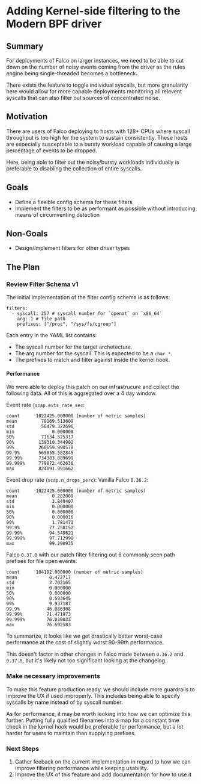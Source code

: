 # Adding Kernel-side filtering to the Modern BPF driver
## Summary

For deployments of Falco on larger instances, we need to be able to cut down on the number of noisy events coming from the driver as the rules engine being single-threaded becomes a bottleneck.

There exists the feature to toggle individual syscalls, but more granularity here would allow for more capable deployments monitoring all relevent syscalls that can also filter out sources of concentrated noise.

## Motivation

There are users of Falco deploying to hosts with 128+ CPUs where syscall throughput is too high for the system to sustain consistently. These hosts are especially susceptable to a bursty workload capable of causing a large percentage of events to be dropped.

Here, being able to filter out the noisy/bursty workloads individually is preferable to disabling the collection of entire syscalls.

## Goals

- Define a flexible config schema for these filters
- Implement the filters to be as performant as possible without introducing means of circumventing detection

## Non-Goals

- Design/implement filters for other driver types

## The Plan

### Review Filter Schema v1

The initial implementation of the filter config schema is as follows:

```
filters:
  - syscall: 257 # syscall number for `openat` on `x86_64` 
    arg: 1 # file path
    prefixes: ["/proc", "/sys/fs/cgroup"]
```

Each entry in the YAML list contains:
- The syscall number for the target archetecture.
- The arg number for the syscall. This is expected to be a `char *`.
- The prefixes to match and filter against inside the kernel hook.

#### Performance

We were able to deploy this patch on our infrastrucure and collect the following data. All of this is aggregated over a 4 day window.

Event rate (`scap.evts_rate_sec`:
```
count      1022425.000000 (number of metric samples)
mean         78169.513609
std          56479.322696
min              0.000000
50%          71634.525317
90%         139310.344902
99%         260659.990578
99.9%       565055.582845
99.99%      734383.889699
99.999%     779872.462636
max         824091.991662
```

Event drop rate (`scap.n_drops_perc`):
Vanilla Falco `0.36.2`:
```
count      1022425.000000 (number of metric samples)
mean             0.282009
std              3.849407
min              0.000000
50%              0.000000
90%              0.000016
99%              1.781471
99.9%           77.758152
99.99%          94.549621
99.999%         97.712998
max             99.290935
```
Falco `0.37.0` with our patch filter filtering out 6 commonly seen path prefixes for file open events: 
```
count      104192.000000 (number of metric samples)
mean            0.472717
std             2.702165
min             0.000000
50%             0.000000
90%             0.593645
99%             9.937187
99.9%          46.086308
99.99%         71.471973
99.999%        76.030033
max            76.692583
```

To summarize, it looks like we get drastically better worst-case performance at the cost of slightly worst 90-99th performance. 

This doesn't factor in other changes in Falco made between `0.36.2` and `0.37.0`, but it's likely not too significant looking at the changelog.

### Make necessary improvements

To make this feature production ready, we should include more guardrails to improve the UX if used improperly. This includes being able to specify syscalls by name instead of by syscall number.

As for performance, it may be worth looking into how we can optimize this further. Putting fully qualified filenames into a map for a constant time check in the kernel hook would be preferable for performance, but a lot harder for users to maintain than supplying prefixes. 

### Next Steps

1. Gather feeback on the current implementation in regard to how we can improve filtering performance while keeping usability.
2. Improve the UX of this feature and add documentation for how to use it

